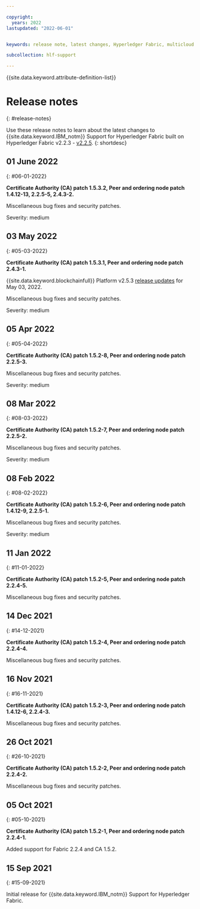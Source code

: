 ```yaml
---

copyright:
  years: 2022
lastupdated: "2022-06-01"


keywords: release note, latest changes, Hyperledger Fabric, multicloud

subcollection: hlf-support

---
```


{{site.data.keyword.attribute-definition-list}}


# Release notes
{: #release-notes}

Use these release notes to learn about the latest changes to {{site.data.keyword.IBM_notm}} Support for Hyperledger Fabric built on Hyperledger Fabric v2.2.3 - [v2.2.5](https://github.com/hyperledger/fabric/releases/tag/v2.2.5).
{: shortdesc}

## 01 June 2022
{: #06-01-2022}

**Certificate Authority (CA) patch 1.5.3.2, Peer and ordering node patch 1.4.12-13, 2.2.5-5, 2.4.3-2.**

Miscellaneous bug fixes and security patches.

Severity: medium


## 03 May 2022
{: #05-03-2022}

**Certificate Authority (CA) patch 1.5.3.1, Peer and ordering node patch 2.4.3-1.**

{{site.data.keyword.blockchainfull}} Platform v2.5.3 [release updates](/docs/hlf-support?topic=hlf-support-whats-new#whats-new) for May 03, 2022.

Miscellaneous bug fixes and security patches.

Severity: medium

## 05 Apr 2022
{: #05-04-2022}

**Certificate Authority (CA) patch 1.5.2-8, Peer and ordering node patch 2.2.5-3.**

Miscellaneous bug fixes and security patches.

Severity: medium


## 08 Mar 2022
{: #08-03-2022}

**Certificate Authority (CA) patch 1.5.2-7, Peer and ordering node patch 2.2.5-2.**

Miscellaneous bug fixes and security patches.

Severity: medium


## 08 Feb 2022
{: #08-02-2022}

**Certificate Authority (CA) patch 1.5.2-6, Peer and ordering node patch 1.4.12-9, 2.2.5-1.**

Miscellaneous bug fixes and security patches.

Severity: medium


## 11 Jan 2022
{: #11-01-2022}

**Certificate Authority (CA) patch 1.5.2-5, Peer and ordering node patch 2.2.4-5.**

Miscellaneous bug fixes and security patches.


## 14 Dec 2021
{: #14-12-2021}

**Certificate Authority (CA) patch 1.5.2-4, Peer and ordering node patch 2.2.4-4.**

Miscellaneous bug fixes and security patches.


## 16 Nov 2021
{: #16-11-2021}

**Certificate Authority (CA) patch 1.5.2-3, Peer and ordering node patch 1.4.12-6, 2.2.4-3.**

Miscellaneous bug fixes and security patches.


## 26 Oct 2021
{: #26-10-2021}

**Certificate Authority (CA) patch 1.5.2-2, Peer and ordering node patch 2.2.4-2.**

Miscellaneous bug fixes and security patches.


## 05 Oct 2021
{: #05-10-2021}

**Certificate Authority (CA) patch 1.5.2-1, Peer and ordering node patch 2.2.4-1.**

Added support for Fabric 2.2.4 and CA 1.5.2.

## 15 Sep 2021
{: #15-09-2021}

Initial release for {{site.data.keyword.IBM_notm}} Support for Hyperledger Fabric.

